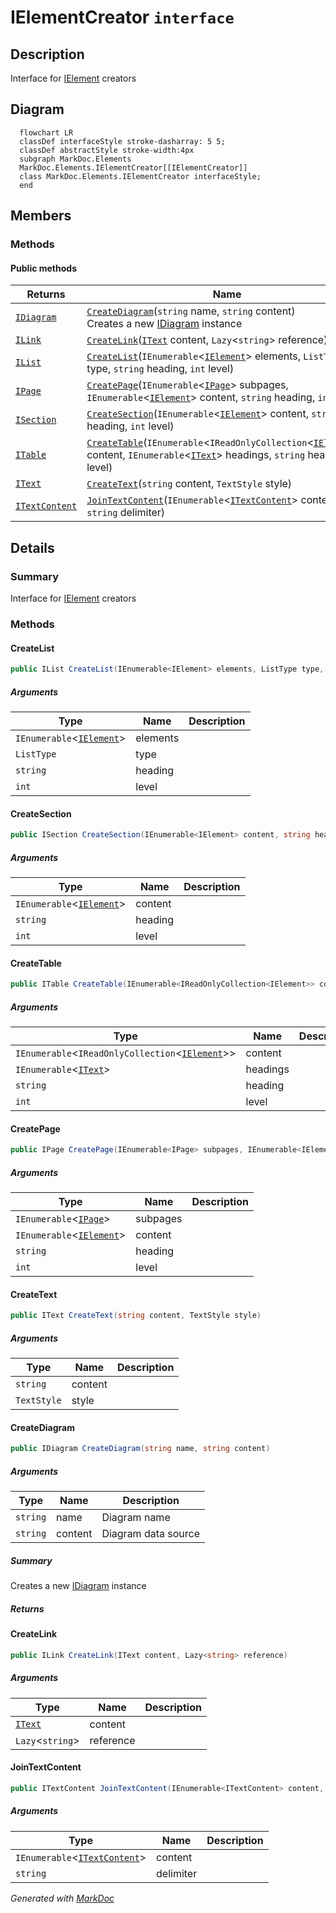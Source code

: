 # IElementCreator `interface`

## Description
Interface for [IElement](./IElement.md) creators

## Diagram
```mermaid
  flowchart LR
  classDef interfaceStyle stroke-dasharray: 5 5;
  classDef abstractStyle stroke-width:4px
  subgraph MarkDoc.Elements
  MarkDoc.Elements.IElementCreator[[IElementCreator]]
  class MarkDoc.Elements.IElementCreator interfaceStyle;
  end
```

## Members
### Methods
#### Public  methods
| Returns | Name |
| --- | --- |
| [`IDiagram`](./IDiagram.md) | [`CreateDiagram`](#creatediagram)(`string` name, `string` content)<br>Creates a new [IDiagram](./IDiagram.md) instance |
| [`ILink`](./ILink.md) | [`CreateLink`](#createlink)([`IText`](./IText.md) content, `Lazy`&lt;`string`&gt; reference) |
| [`IList`](./IList.md) | [`CreateList`](#createlist)(`IEnumerable`&lt;[`IElement`](./IElement.md)&gt; elements, `ListType` type, `string` heading, `int` level) |
| [`IPage`](./IPage.md) | [`CreatePage`](#createpage)(`IEnumerable`&lt;[`IPage`](./IPage.md)&gt; subpages, `IEnumerable`&lt;[`IElement`](./IElement.md)&gt; content, `string` heading, `int` level) |
| [`ISection`](./ISection.md) | [`CreateSection`](#createsection)(`IEnumerable`&lt;[`IElement`](./IElement.md)&gt; content, `string` heading, `int` level) |
| [`ITable`](./ITable.md) | [`CreateTable`](#createtable)(`IEnumerable`&lt;`IReadOnlyCollection`&lt;[`IElement`](./IElement.md)&gt;&gt; content, `IEnumerable`&lt;[`IText`](./IText.md)&gt; headings, `string` heading, `int` level) |
| [`IText`](./IText.md) | [`CreateText`](#createtext)(`string` content, `TextStyle` style) |
| [`ITextContent`](./ITextContent.md) | [`JoinTextContent`](#jointextcontent)(`IEnumerable`&lt;[`ITextContent`](./ITextContent.md)&gt; content, `string` delimiter) |

## Details
### Summary
Interface for [IElement](./IElement.md) creators

### Methods
#### CreateList
```csharp
public IList CreateList(IEnumerable<IElement> elements, ListType type, string heading, int level)
```
##### Arguments
| Type | Name | Description |
| --- | --- | --- |
| `IEnumerable`&lt;[`IElement`](./IElement.md)&gt; | elements |   |
| `ListType` | type |   |
| `string` | heading |   |
| `int` | level |   |

#### CreateSection
```csharp
public ISection CreateSection(IEnumerable<IElement> content, string heading, int level)
```
##### Arguments
| Type | Name | Description |
| --- | --- | --- |
| `IEnumerable`&lt;[`IElement`](./IElement.md)&gt; | content |   |
| `string` | heading |   |
| `int` | level |   |

#### CreateTable
```csharp
public ITable CreateTable(IEnumerable<IReadOnlyCollection<IElement>> content, IEnumerable<IText> headings, string heading, int level)
```
##### Arguments
| Type | Name | Description |
| --- | --- | --- |
| `IEnumerable`&lt;`IReadOnlyCollection`&lt;[`IElement`](./IElement.md)&gt;&gt; | content |   |
| `IEnumerable`&lt;[`IText`](./IText.md)&gt; | headings |   |
| `string` | heading |   |
| `int` | level |   |

#### CreatePage
```csharp
public IPage CreatePage(IEnumerable<IPage> subpages, IEnumerable<IElement> content, string heading, int level)
```
##### Arguments
| Type | Name | Description |
| --- | --- | --- |
| `IEnumerable`&lt;[`IPage`](./IPage.md)&gt; | subpages |   |
| `IEnumerable`&lt;[`IElement`](./IElement.md)&gt; | content |   |
| `string` | heading |   |
| `int` | level |   |

#### CreateText
```csharp
public IText CreateText(string content, TextStyle style)
```
##### Arguments
| Type | Name | Description |
| --- | --- | --- |
| `string` | content |   |
| `TextStyle` | style |   |

#### CreateDiagram
```csharp
public IDiagram CreateDiagram(string name, string content)
```
##### Arguments
| Type | Name | Description |
| --- | --- | --- |
| `string` | name | Diagram name |
| `string` | content | Diagram data source |

##### Summary
Creates a new [IDiagram](./IDiagram.md) instance

##### Returns


#### CreateLink
```csharp
public ILink CreateLink(IText content, Lazy<string> reference)
```
##### Arguments
| Type | Name | Description |
| --- | --- | --- |
| [`IText`](./IText.md) | content |   |
| `Lazy`&lt;`string`&gt; | reference |   |

#### JoinTextContent
```csharp
public ITextContent JoinTextContent(IEnumerable<ITextContent> content, string delimiter)
```
##### Arguments
| Type | Name | Description |
| --- | --- | --- |
| `IEnumerable`&lt;[`ITextContent`](./ITextContent.md)&gt; | content |   |
| `string` | delimiter |   |

*Generated with* [*MarkDoc*](https://github.com/hailstorm75/MarkDoc.Core)
